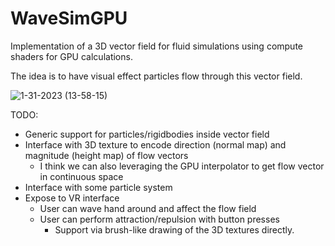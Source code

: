 # WaveSimGPU

Implementation of a 3D vector field for fluid simulations using compute shaders for GPU calculations.

The idea is to have visual effect particles flow through this vector field.

![1-31-2023 (13-58-15)](https://user-images.githubusercontent.com/122818242/215856949-bcf986c1-8f0c-401f-af46-1f6b67463f32.gif)

TODO:
- Generic support for particles/rigidbodies inside vector field
- Interface with 3D texture to encode direction (normal map) and magnitude (height map) of flow vectors
  - I think we can also leveraging the GPU interpolator to get flow vector in continuous space
- Interface with some particle system
- Expose to VR interface
  - User can wave hand around and affect the flow field
  - User can perform attraction/repulsion with button presses
     - Support via brush-like drawing of the 3D textures directly.
